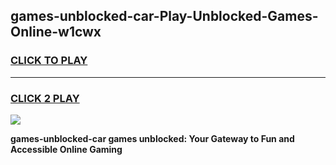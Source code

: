 
## games-unblocked-car-Play-Unblocked-Games-Online-w1cwx
<h3>
<a href="https://premium76.site?title=games-unblocked-car&ref=25A">CLICK TO PLAY</a></h3>
<hr>

<h3>
<a href="https://premium76.site?title=games-unblocked-car&ref=25A">CLICK 2 PLAY</a>
  
</h3>

<a href="https://premium76.site?title=games-unblocked-car&ref=25A"><img src="https://clearcache.store/games.png"></a>


**games-unblocked-car games unblocked: Your Gateway to Fun and Accessible Online Gaming**
